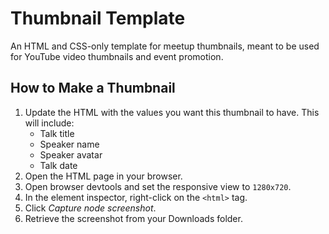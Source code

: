 # Thumbnail Template

An HTML and CSS-only template for meetup thumbnails, meant to be used for YouTube video thumbnails and event promotion.

## How to Make a Thumbnail

1. Update the HTML with the values you want this thumbnail to have. This will include:
	- Talk title
	- Speaker name
	- Speaker avatar
	- Talk date
2. Open the HTML page in your browser.
3. Open browser devtools and set the responsive view to `1280x720`.
4. In the element inspector, right-click on the `<html>` tag.
5. Click _Capture node screenshot_.
6. Retrieve the screenshot from your Downloads folder.